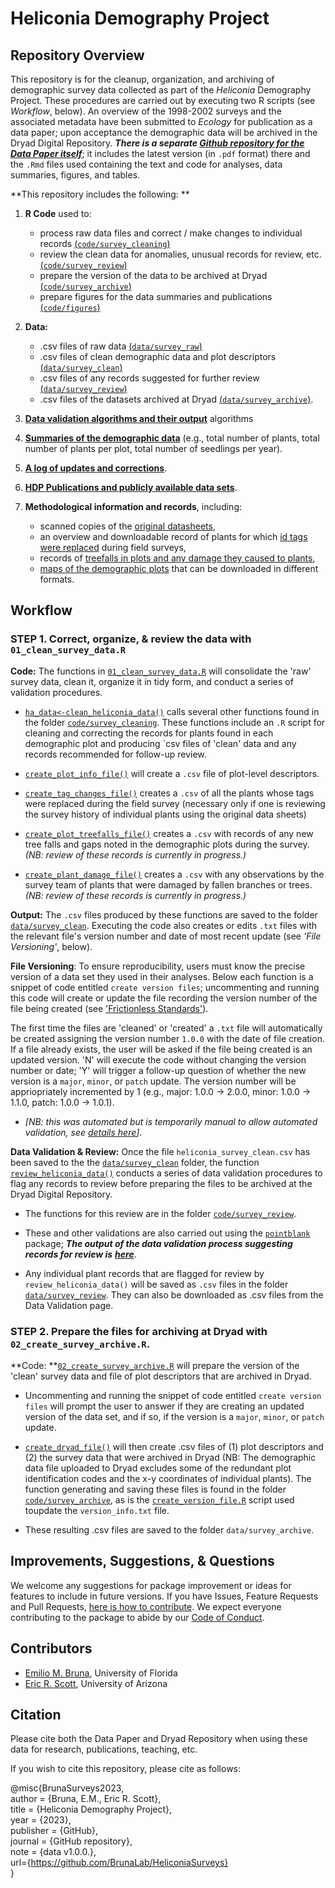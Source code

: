 # Heliconia Demography Project

## Repository Overview

This repository is for the cleanup, organization, and archiving of demographic survey data collected as part of the _Heliconia_ Demography Project. These procedures are carried out by executing two R scripts (see _Workflow_, below). An overview of the 1998-2002 surveys and the associated metadata have been submitted to _Ecology_ for publication as a data paper; upon acceptance the demographic data will be archived in the Dryad Digital Repository. ***There is a separate [Github repository for the _Data Paper_ itself](https://github.com/BrunaLab/Bruna_etal_HeliconiaDataPaper)***; it includes the latest version (in `.pdf` format) there and the `.Rmd` files used containing the text and code for analyses, data summaries, figures, and tables.

**This repository includes the following: **

1. **R Code** used to:
    - process raw data files and correct / make changes to individual records [(`code/survey_cleaning`)](code/survey_cleaning)
    - review the clean data for anomalies, unusual records for review, etc. [(`code/survey_review`)](code/survey_review)
    - prepare the version of the data to be archived at Dryad [(`code/survey_archive`)](code/survey_archive)
    - prepare figures for the data summaries and publications  [(`code/figures`)](code/figures)
    
2. **Data:**
    - .csv files of raw data [(`data/survey_raw`)](data/survey_raw)
    - .csv files of clean demographic data and plot descriptors [(`data/survey_clean`)](data/survey_clean)
    - .csv files of any records suggested for further review [(`data/survey_review`)](data/survey_review)
    - .csv files of the datasets archived at Dryad [(`data/survey_archive`)](data/survey_archive).   
    
3. [**Data validation algorithms and their output**](https://brunalab.github.io/HeliconiaSurveys/survey_validation/survey_validation.html) algorithms 

4. [**Summaries of the demographic data**](https://brunalab.github.io/HeliconiaSurveys/data_summaries/data_overview.html) (e.g., total number of plants, total number of plants per plot, total number of seedlings per year).

5. [**A log of updates and corrections**](NEWS.md).

6. [**HDP Publications and publicly available data sets**](docs/publications/publications.md).

7. **Methodological information and records**, including: 
    - scanned copies of the [original datasheets](docs/survey_datasheets/survey_datasheets.md), 
    - an overview and downloadable record of plants for which [id tags were replaced](docs/tag_changes/tag_changes.md) during field surveys, 
    - records of [treefalls in plots and any damage they caused to plants](docs/treefalls/treefalls.md), 
    - [maps of the demographic plots](docs/maps/maps.md) that can be downloaded in different formats.


## Workflow

### STEP 1. Correct, organize, & review the data with `01_clean_survey_data.R`

**Code:** The functions in [`01_clean_survey_data.R`](/01_clean_survey_data.R) will consolidate the 'raw' survey data, clean it, organize it in tidy form, and conduct a series of validation procedures. 

- [`ha_data<-clean_heliconia_data()`](code/survey_cleaning/clean_heliconia_data.R) calls several other functions found in the folder [`code/survey_cleaning`](code/survey_cleaning). These functions include an `.R` script for cleaning and correcting the records for plants found in each demographic plot and producing `csv files of 'clean' data and any records recommended for follow-up review. 

- [`create_plot_info_file()`](code/survey_cleaning/create_plot_info_file.R) will create a `.csv` file of plot-level descriptors.

- [`create_tag_changes_file()`](code/survey_cleaning/create_tag_changes_file.R) creates a `.csv` of all the plants whose tags were replaced during the field survey (necessary only if one is reviewing 
the survey history of individual plants using the original data sheets) 

- [`create_plot_treefalls_file()`](code/survey_cleaning/create_plot_treefalls_file.R) creates a `.csv` with records of any new tree falls and gaps noted in the demographic plots during the survey. _(NB: review of these records is currently in progress.)_

- [`create_plant_damage_file()`](code/survey_cleaning/create_plant_damage_file.R) creates a `.csv` with any observations by the survey team of plants that were damaged by fallen branches or trees. _(NB: review of these records is currently in progress.)_

**Output:** The `.csv` files produced by these functions are saved to the folder [`data/survey_clean`](data/survey_clean). Executing the code also creates or edits `.txt` files with the relevant file's version number and date of most recent update (see _'File Versioning'_, below).

**File Versioning**: To ensure reproducibility, users must know the precise version of a data set they used in their analyses. Below each function is a snippet of code entitled `create version files`; uncommenting and running this code will create or update the file recording the version number of the file being created (see ['Frictionless Standards'](https://specs.frictionlessdata.io/patterns/#data-package-version)).  

The first time the files are 'cleaned' or 'created' a `.txt` file will automatically be created assigning the version number `1.0.0` with the date of file creation. If a file already exists, the user will be asked if the file being created is an updated version. 'N' will execute the code without changing the version number or date; 'Y' will trigger a follow-up question of whether the new version is a `major`, `minor`, or `patch` update. The version number will be appriopriately incremented by 1 (e.g., major: 1.0.0 -> 2.0.0, minor: 1.0.0 -> 1.1.0, patch: 1.0.0 -> 1.0.1). 

- _[NB: this was automated but is temporarily manual to allow automated validation, see [details here](https://github.com/BrunaLab/HeliconiaSurveys/issues/41)]_.

**Data Validation & Review:** Once the file `heliconia_survey_clean.csv` has been saved to the the [`data/survey_clean`](data/survey_clean) folder, the function [`review_heliconia_data()`](code/survey_review/review_heliconia_data.R) conducts a series of data validation procedures to flag any records to review before preparing the files to be archived at the Dryad Digital Repository. 

- The functions for this review are in the folder [`code/survey_review`](code/survey_review). 

- These and other validations are also carried out using the [`pointblank`](https://rich-iannone.github.io/pointblank/) package; ***The output of the data validation process suggesting records for review is*** [***here***](https://brunalab.github.io/HeliconiaSurveys/survey_validation/survey_validation.html).

- Any individual plant records that are flagged for review by `review_heliconia_data()` will be saved as `.csv` files in the folder [`data/survey_review`](data/survey_review). They can also be downloaded as .csv files from the Data Validation page.

### STEP 2. Prepare the files for archiving at Dryad with `02_create_survey_archive.R`.

**Code: **[`02_create_survey_archive.R`](/02_create_survey_archive.R) will prepare the version of the 'clean' survey data and file of plot descriptors that are archived in Dryad. 

- Uncommenting and running the snippet of code entitled `create version files` will prompt the user to answer if they are creating an updated version of the data set, and if so, if the version is a `major`, `minor`, or `patch` update. 

- [`create_dryad_file()`](code/survey_archive/create_dryad_file.R) will then create .csv files of (1) plot descriptors and (2) the survey data that were archived in Dryad (NB: The demographic data file uploaded to Dryad excludes some of the redundant plot identification codes and the x-y coordinates of individual plants). The function generating and saving these files is found in the folder [`code/survey_archive`](code/survey_archive), as is the [`create_version_file.R`](code/survey_archive/create_version_file.R) script used toupdate the `version_info.txt` file.
<!---
(Table 2 in Bruna et al., _Ecology_) 
--->
- These resulting .csv files are saved to the folder `data/survey_archive`.  

## Improvements, Suggestions, & Questions

We welcome any suggestions for package improvement or ideas for features to include in future versions. If you have Issues, Feature Requests and Pull Requests, [here is how to contribute](CONTRIBUTING.md). We expect everyone contributing to the package to abide by our [Code of Conduct](CODE_OF_CONDUCT.md).

## Contributors

-   [Emilio M. Bruna](https://github.com/embruna), University of Florida
-   [Eric R. Scott](https://github.com/Aariq), University of Arizona

## Citation

Please cite both the Data Paper and Dryad Repository when using these data for research, publications, teaching, etc.

<!---
Bruna, Emilio M. et al. (2023), Data from: Demography of the understory herb _Heliconia acuminata_ in an experimentally fragmented tropical landscape, Dryad, Dataset, https://doi.org----

Bruna, Emilio M. María Uriarte, Maria Rosa Darrigo, Paulo Rubim, Cristiane F. Jurinitz, Eric R. Scott, Osmaildo Ferreira da Silva, & W. John Kress. 2023. Demography of the understory herb _Heliconia acuminata_ in an experimentally fragmented tropical landscape. Ecology XX(XX):xx-xx.
--->

If you wish to cite this repository, please cite as follows:



@misc{BrunaSurveys2023,  
  author = {Bruna, E.M., Eric R. Scott},  
  title = {Heliconia Demography Project},  
  year = {2023},  
  publisher = {GitHub},  
  journal = {GitHub repository},  
  note = {data v1.0.0.},  
  url={https://github.com/BrunaLab/HeliconiaSurveys}  
}  

